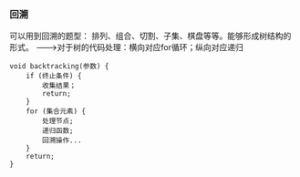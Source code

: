 ### 回溯
 可以用到回溯的题型：
    排列、组合、切割、子集、棋盘等等。能够形成树结构的形式。
    --->对于树的代码处理：横向对应for循环；纵向对应递归
    
    void backtracking(参数) {
        if (终止条件) {
            收集结果；
            return;
        }
        for (集合元素) {
            处理节点;
            递归函数;
            回溯操作...
        }
        return;
    }
    


